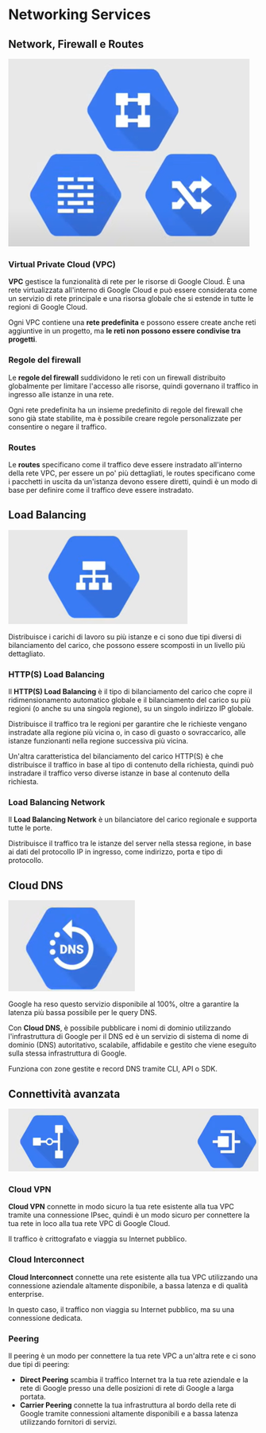 # Networking Services

## Network, Firewall e Routes

![Servizi di rete](../images/04_Networking_Services_01.png)

### Virtual Private Cloud (VPC)

**VPC** gestisce la funzionalità di rete per le risorse di Google Cloud. È una rete virtualizzata all'interno di Google Cloud e può essere considerata come un servizio di rete principale e una risorsa globale che si estende in tutte le regioni di Google Cloud.

Ogni VPC contiene una **rete predefinita** e possono essere create anche reti aggiuntive in un progetto, ma **le reti non possono essere condivise tra progetti**.

### Regole del firewall

Le **regole del firewall** suddividono le reti con un firewall distribuito globalmente per limitare l'accesso alle risorse, quindi governano il traffico in ingresso alle istanze in una rete.

Ogni rete predefinita ha un insieme predefinito di regole del firewall che sono già state stabilite, ma è possibile creare regole personalizzate per consentire o negare il traffico.

### Routes

Le **routes** specificano come il traffico deve essere instradato all'interno della rete VPC, per essere un po' più dettagliati, le routes specificano come i pacchetti in uscita da un'istanza devono essere diretti, quindi è un modo di base per definire come il traffico deve essere instradato.

## Load Balancing

![Servizi di rete](../images//04_Networking_Services_02.png)

Distribuisce i carichi di lavoro su più istanze e ci sono due tipi diversi di bilanciamento del carico, che possono essere scomposti in un livello più dettagliato.

### HTTP(S) Load Balancing

Il **HTTP(S) Load Balancing** è il tipo di bilanciamento del carico che copre il ridimensionamento automatico globale e il bilanciamento del carico su più regioni (o anche su una singola regione), su un singolo indirizzo IP globale.

Distribuisce il traffico tra le regioni per garantire che le richieste vengano instradate alla regione più vicina o, in caso di guasto o sovraccarico, alle istanze funzionanti nella regione successiva più vicina.

Un'altra caratteristica del bilanciamento del carico HTTP(S) è che distribuisce il traffico in base al tipo di contenuto della richiesta, quindi può instradare il traffico verso diverse istanze in base al contenuto della richiesta.

### Load Balancing Network

Il **Load Balancing Network** è un bilanciatore del carico regionale e supporta tutte le porte.

Distribuisce il traffico tra le istanze del server nella stessa regione, in base ai dati del protocollo IP in ingresso, come indirizzo, porta e tipo di protocollo.

## Cloud DNS

![Servizi di rete](../images//04_Networking_Services_03.png)

Google ha reso questo servizio disponibile al 100%, oltre a garantire la latenza più bassa possibile per le query DNS.

Con **Cloud DNS**, è possibile pubblicare i nomi di dominio utilizzando l'infrastruttura di Google per il DNS ed è un servizio di sistema di nome di dominio (DNS) autoritativo, scalabile, affidabile e gestito che viene eseguito sulla stessa infrastruttura di Google.

Funziona con zone gestite e record DNS tramite CLI, API o SDK.

## Connettività avanzata

![Servizi di rete](../images//04_Networking_Services_04.png)

### Cloud VPN

**Cloud VPN** connette in modo sicuro la tua rete esistente alla tua VPC tramite una connessione IPsec, quindi è un modo sicuro per connettere la tua rete in loco alla tua rete VPC di Google Cloud.

Il traffico è crittografato e viaggia su Internet pubblico.

### Cloud Interconnect

**Cloud Interconnect** connette una rete esistente alla tua VPC utilizzando una connessione aziendale altamente disponibile, a bassa latenza e di qualità enterprise.

In questo caso, il traffico non viaggia su Internet pubblico, ma su una connessione dedicata.

### Peering

Il peering è un modo per connettere la tua rete VPC a un'altra rete e ci sono due tipi di peering:

- **Direct Peering** scambia il traffico Internet tra la tua rete aziendale e la rete di Google presso una delle posizioni di rete di Google a larga portata.
- **Carrier Peering** connette la tua infrastruttura al bordo della rete di Google tramite connessioni altamente disponibili e a bassa latenza utilizzando fornitori di servizi.